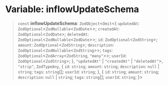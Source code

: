 # Variable: inflowUpdateSchema

> `const` **inflowUpdateSchema**: `ZodObject`\<`Omit`\<\{ `updatedAt`: `ZodOptional`\<`ZodNullable`\<`ZodDate`\>\>; `createdAt`: `ZodOptional`\<`ZodDate`\>; `deletedAt`: `ZodOptional`\<`ZodNullable`\<`ZodDate`\>\>; `id`: `ZodOptional`\<`ZodString`\>; `amount`: `ZodOptional`\<`ZodString`\>; `description`: `ZodOptional`\<`ZodNullable`\<`ZodString`\>\>; `tags`: `ZodOptional`\<`ZodArray`\<`ZodString`, `"many"`\>\>; `userId`: `ZodOptional`\<`ZodString`\>; \}, `"updatedAt"` \| `"createdAt"` \| `"deletedAt"`\>, `"strip"`, `ZodTypeAny`, \{ `id`: `string`; `amount`: `string`; `description`: `null` \| `string`; `tags`: `string`[]; `userId`: `string`; \}, \{ `id`: `string`; `amount`: `string`; `description`: `null` \| `string`; `tags`: `string`[]; `userId`: `string`; \}\>
